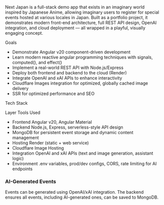 Next Japan is a full-stack demo app that exists in an imaginary world inspired by Japanese Anime, allowing
imaginary users to register for special events hosted at various locales in Japan.
Built as a portfolio project, it demonstrates modern front-end architecture, full REST API design, OpenAI
integration, and cloud deployment — all wrapped in a playful, visually engaging concept.

Goals
- Demonstrate Angular v20 component-driven development
- Learn modern reactive angular programming techniques with signals, computed(), and effect()
- Implement a real-world REST API with Node.js/Express
- Deploy both frontend and backend to the cloud (Render)
- Integrate OpenAI and xAI APIs to enhance interactivity
- Cloudflare Images integration for optimized, globally cached image delivery
- SSR for optimized performance and SEO

Tech Stack

Layer Tools Used
- Frontend Angular v20, Angular Material
- Backend Node.js, Express, serverless-style API design
- MongoDB for persistent event storage and dynamic content management
- Hosting Render (static + web service)
- Cloudflare Image Hosting
- Integration OpenAI and xAI APIs (text and image generation, assistant logic)
- Environment .env variables, prod/dev configs, CORS, rate limiting for AI endpoints

### AI-Generated Events
Events can be generated using OpenAI/xAI integration. The backend ensures all events, including AI-generated ones, can be saved to MongoDB.
